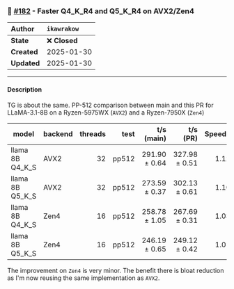 ### 🔀 [#182](https://github.com/ikawrakow/ik_llama.cpp/pull/182) - Faster Q4_K_R4 and Q5_K_R4 on AVX2/Zen4

| **Author** | `ikawrakow` |
| :--- | :--- |
| **State** | ❌ **Closed** |
| **Created** | 2025-01-30 |
| **Updated** | 2025-01-30 |

---

#### Description

TG is about the same. PP-512 comparison between main and this PR for LLaMA-3.1-8B on a Ryzen-5975WX (`AVX2`) and a Ryzen-7950X (`Zen4`)

| model            | backend    | threads |    test |   t/s (main)     |   t/s (PR)    |  Speedup |
| ---------------- | ---------- | ------: | ------: | ---------------: | ------------: | -------: |
| llama 8B Q4_K_S  | AVX2       |      32 |   pp512 |    291.90 ± 0.64 | 327.98 ± 0.51 |  1.124   |   
| llama 8B Q5_K_S  | AVX2       |      32 |   pp512 |    273.59 ± 0.37 | 302.13 ± 0.61 |  1.104   |   
| llama 8B Q4_K_S  | Zen4       |      16 |   pp512 |    258.78 ± 1.05 | 267.69 ± 0.31 |  1.034   |   
| llama 8B Q5_K_S  | Zen4       |      16 |   pp512 |    246.19 ± 0.65 | 249.12 ± 0.42 |  1.012   |

The improvement on `Zen4` is very minor. The benefit there is bloat reduction as I'm now reusing the same implementation as `AVX2`.